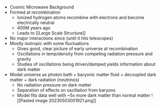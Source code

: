  - Cosmic Microwave Background
 - Formed at recombination
	 - Ionized hydrogen atoms recombine with electrons and become electrically neutral
	 - 400M years ago
	 - Leads to [[Large Scale Structure]]
 - No major interactions since (until it hits telescopes)
 - Mostly isotropic with some fluctuations
	 - Gives good, clear picture of early universe at recombination
	 - Oscillations in temp/density from competing radiation pressure and gravity
	 - Studies of oscillations being driven/damped yields information about dark matter
 - Model universe as photon bath + baryonic matter fluid + decoupled dark matter + dark radiation (neutrinos)
	  - No radiation pressure on dark matter
	  - Separation of effects on oscillation from baryons
	  - Model fits data well with ~5x more dark matter than normal matter
![[Pasted image 20230503001921.png]]
